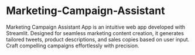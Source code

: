 # Marketing-Campaign-Assistant
Marketing Campaign Assistant App is an intuitive web app developed with Streamlit. Designed for seamless marketing content creation, it generates tailored tweets, product descriptions, and sales copies based on user input. Craft compelling campaigns effortlessly with precision.
